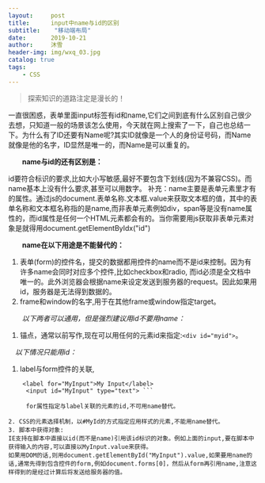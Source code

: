 ```yaml
---
layout:     post
title:      input中name与id的区别
subtitle:    "移动端布局"
date:       2019-10-21
author:     沐雪
header-img: img/wxq_03.jpg
catalog: true
tags:
    - CSS
---
```


> 探索知识的道路注定是漫长的！

一直很困惑，表单里面input标签有id和name,它们之间到底有什么区别自己很少去想，只知道一般的场景该怎么使用，今天就在网上搜索了一下，自己也总结一下。为什么有了ID还要有Name呢?其实ID就像是一个人的身份证号码，而Name就像是他的名字，ID显然是唯一的，而Name是可以重复的。

　　**name与id的还有区别是：**
  
id要符合标识的要求,比如大小写敏感,最好不要包含下划线(因为不兼容CSS)。而name基本上没有什么要求,甚至可以用数字。
补充：name主要是表单元素里才有的属性。通过js的document.表单名称.文本框.value来获取文本框的值，其中的表单名称和文本框名称指的是name,而非表单元素例如div，span等是没有name属性的，而id属性是任何一个HTML元素都会有的。当你需要用js获取非表单元素对象是就得用document.getElementByIdx("id")

　　**name在以下用途是不能替代的：**
   
1. 表单(form)的控件名，提交的数据都用控件的name而不是id来控制。因为有许多name会同时对应多个控件,比如checkbox和radio, 而id必须是全文档中唯一的。此外浏览器会根据name来设定发送到服务器的request。因此如果用id，服务器是无法得到数据的。
2. frame和window的名字,用于在其他frame或window指定target。

　　*以下两者可以通用，但是强烈建议用id不要用name：*
  
1. 锚点，通常以前写作<a name="myname">,现在可以用任何的元素id来指定:```<div id="myid">```。

　*以下情况只能用id：*
  
1. label与form控件的关联,

```
    <label for="MyInput">My Input</label>
     <input id="MyInput" type="text"> ```

     for属性指定与label关联的元素的id,不可用name替代。

2. CSS的元素选择机制，以#MyId的方式指定应用样式的元素,不能用name替代。
3. 脚本中获得对象:
IE支持在脚本中直接以id(而不是name)引用该id标识的对象。例如上面的input,要在脚本中获得输入的内容,可以直接以MyInput.value来获得。
如果用DOM的话,则用document.getElementById("MyInput").value,如果要用name的话,通常先得到包含控件的form,例如document.forms[0]，然后从form再引用name,注意这样得到的是经过计算后将发送给服务器的值。

